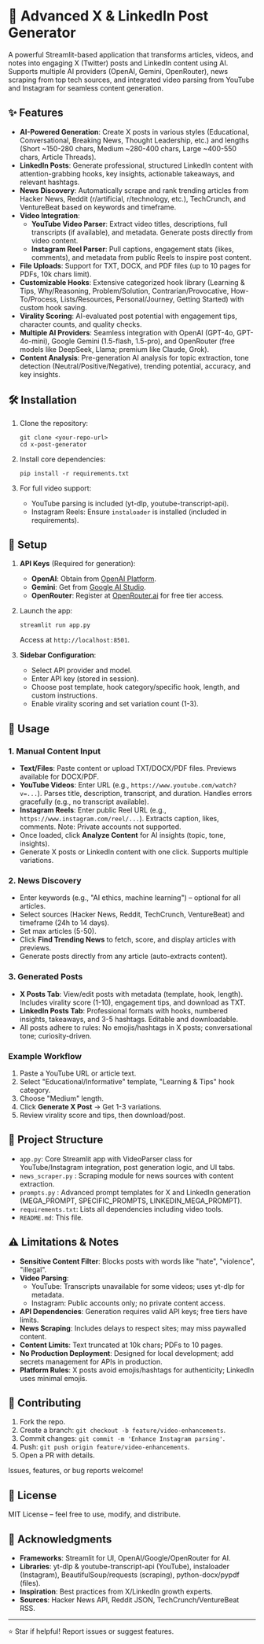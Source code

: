 # 🚀 Advanced X & LinkedIn Post Generator

A powerful Streamlit-based application that transforms articles, videos, and notes into engaging X (Twitter) posts and LinkedIn content using AI. Supports multiple AI providers (OpenAI, Gemini, OpenRouter), news scraping from top tech sources, and integrated video parsing from YouTube and Instagram for seamless content generation.

## ✨ Features

- **AI-Powered Generation**: Create X posts in various styles (Educational, Conversational, Breaking News, Thought Leadership, etc.) and lengths (Short ~150-280 chars, Medium ~280-400 chars, Large ~400-550 chars, Article Threads).
- **LinkedIn Posts**: Generate professional, structured LinkedIn content with attention-grabbing hooks, key insights, actionable takeaways, and relevant hashtags.
- **News Discovery**: Automatically scrape and rank trending articles from Hacker News, Reddit (r/artificial, r/technology, etc.), TechCrunch, and VentureBeat based on keywords and timeframe.
- **Video Integration**: 
  - **YouTube Video Parser**: Extract video titles, descriptions, full transcripts (if available), and metadata. Generate posts directly from video content.
  - **Instagram Reel Parser**: Pull captions, engagement stats (likes, comments), and metadata from public Reels to inspire post content.
- **File Uploads**: Support for TXT, DOCX, and PDF files (up to 10 pages for PDFs, 10k chars limit).
- **Customizable Hooks**: Extensive categorized hook library (Learning & Tips, Why/Reasoning, Problem/Solution, Contrarian/Provocative, How-To/Process, Lists/Resources, Personal/Journey, Getting Started) with custom hook saving.
- **Virality Scoring**: AI-evaluated post potential with engagement tips, character counts, and quality checks.
- **Multiple AI Providers**: Seamless integration with OpenAI (GPT-4o, GPT-4o-mini), Google Gemini (1.5-flash, 1.5-pro), and OpenRouter (free models like DeepSeek, Llama; premium like Claude, Grok).
- **Content Analysis**: Pre-generation AI analysis for topic extraction, tone detection (Neutral/Positive/Negative), trending potential, accuracy, and key insights.

## 🛠️ Installation

1. Clone the repository:
   ```
   git clone <your-repo-url>
   cd x-post-generator
   ```

2. Install core dependencies:
   ```
   pip install -r requirements.txt
   ```

3. For full video support:
   - YouTube parsing is included (yt-dlp, youtube-transcript-api).
   - Instagram Reels: Ensure `instaloader` is installed (included in requirements).

## 🔧 Setup

1. **API Keys** (Required for generation):
   - **OpenAI**: Obtain from [OpenAI Platform](https://platform.openai.com/api-keys).
   - **Gemini**: Get from [Google AI Studio](https://aistudio.google.com/app/apikey).
   - **OpenRouter**: Register at [OpenRouter.ai](https://openrouter.ai) for free tier access.

2. Launch the app:
   ```
   streamlit run app.py
   ```
   Access at `http://localhost:8501`.

3. **Sidebar Configuration**:
   - Select API provider and model.
   - Enter API key (stored in session).
   - Choose post template, hook category/specific hook, length, and custom instructions.
   - Enable virality scoring and set variation count (1-3).

## 📖 Usage

### 1. Manual Content Input
- **Text/Files**: Paste content or upload TXT/DOCX/PDF files. Previews available for DOCX/PDF.
- **YouTube Videos**: Enter URL (e.g., `https://www.youtube.com/watch?v=...`). Parses title, description, transcript, and duration. Handles errors gracefully (e.g., no transcript available).
- **Instagram Reels**: Enter public Reel URL (e.g., `https://www.instagram.com/reel/...`). Extracts caption, likes, comments. Note: Private accounts not supported.
- Once loaded, click **Analyze Content** for AI insights (topic, tone, insights).
- Generate X posts or LinkedIn content with one click. Supports multiple variations.

### 2. News Discovery
- Enter keywords (e.g., "AI ethics, machine learning") – optional for all articles.
- Select sources (Hacker News, Reddit, TechCrunch, VentureBeat) and timeframe (24h to 14 days).
- Set max articles (5-50).
- Click **Find Trending News** to fetch, score, and display articles with previews.
- Generate posts directly from any article (auto-extracts content).

### 3. Generated Posts
- **X Posts Tab**: View/edit posts with metadata (template, hook, length). Includes virality score (1-10), engagement tips, and download as TXT.
- **LinkedIn Posts Tab**: Professional formats with hooks, numbered insights, takeaways, and 3-5 hashtags. Editable and downloadable.
- All posts adhere to rules: No emojis/hashtags in X posts; conversational tone; curiosity-driven.

### Example Workflow
1. Paste a YouTube URL or article text.
2. Select "Educational/Informative" template, "Learning & Tips" hook category.
3. Choose "Medium" length.
4. Click **Generate X Post** → Get 1-3 variations.
5. Review virality score and tips, then download/post.

## 📁 Project Structure

- `app.py`: Core Streamlit app with VideoParser class for YouTube/Instagram integration, post generation logic, and UI tabs.
- `news_scraper.py` : Scraping module for news sources with content extraction.
- `prompts.py` : Advanced prompt templates for X and LinkedIn generation (MEGA_PROMPT, SPECIFIC_PROMPTS, LINKEDIN_MEGA_PROMPT).
- `requirements.txt`: Lists all dependencies including video tools.
- `README.md`: This file.

## ⚠️ Limitations & Notes

- **Sensitive Content Filter**: Blocks posts with words like "hate", "violence", "illegal".
- **Video Parsing**:
  - YouTube: Transcripts unavailable for some videos; uses yt-dlp for metadata.
  - Instagram: Public accounts only; no private content access.
- **API Dependencies**: Generation requires valid API keys; free tiers have limits.
- **News Scraping**: Includes delays to respect sites; may miss paywalled content.
- **Content Limits**: Text truncated at 10k chars; PDFs to 10 pages.
- **No Production Deployment**: Designed for local development; add secrets management for APIs in production.
- **Platform Rules**: X posts avoid emojis/hashtags for authenticity; LinkedIn uses minimal emojis.

## 🤝 Contributing

1. Fork the repo.
2. Create a branch: `git checkout -b feature/video-enhancements`.
3. Commit changes: `git commit -m 'Enhance Instagram parsing'`.
4. Push: `git push origin feature/video-enhancements`.
5. Open a PR with details.

Issues, features, or bug reports welcome!

## 📄 License

MIT License – feel free to use, modify, and distribute.

## 🙏 Acknowledgments

- **Frameworks**: Streamlit for UI, OpenAI/Google/OpenRouter for AI.
- **Libraries**: yt-dlp & youtube-transcript-api (YouTube), instaloader (Instagram), BeautifulSoup/requests (scraping), python-docx/pypdf (files).
- **Inspiration**: Best practices from X/LinkedIn growth experts.
- **Sources**: Hacker News API, Reddit JSON, TechCrunch/VentureBeat RSS.

---

⭐ Star if helpful! Report issues or suggest features.